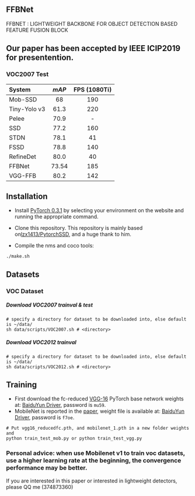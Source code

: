## FFBNet
FFBNET : LIGHTWEIGHT BACKBONE FOR OBJECT DETECTION BASED FEATURE FUSION BLOCK

## Our paper has been accepted by IEEE ICIP2019 for presentention.

### VOC2007 Test
| System                                   |  *mAP*   | **FPS** (1080Ti) |
| :--------------------------------------- | :------: | :-----------------------: |
| Mob-SSD |   68   |            190             |
| Tiny-Yolo v3 |   61.3   |           220             |
| Pelee |   70.9   |            -             |
| SSD |   77.2   |            160            |
| STDN | 78.1 |            41             |
| FSSD | 78.8 |            140             |
| RefineDet |  80.0  |     40      |
| FFBNet |   73.54   |       185        |
| VGG-FFB |   80.2   |      142        |

## Installation
- Install [PyTorch 0.3.1](http://pytorch.org/) by selecting your environment on the website and running the appropriate command.
- Clone this repository. This repository is mainly based on[lzx1413/PytorchSSD](https://github.com/lzx1413/PytorchSSD), and a huge thank to him.

- Compile the nms and coco tools:
```Shell
./make.sh
```

## Datasets

### VOC Dataset
##### Download VOC2007 trainval & test

```Shell
# specify a directory for dataset to be downloaded into, else default is ~/data/
sh data/scripts/VOC2007.sh # <directory>
```

##### Download VOC2012 trainval

```Shell
# specify a directory for dataset to be downloaded into, else default is ~/data/
sh data/scripts/VOC2012.sh # <directory>
```

## Training
- First download the fc-reduced [VGG-16](https://arxiv.org/abs/1409.1556) PyTorch base network weights at: [BaiduYun Driver](https://pan.baidu.com/s/1nzOgaL8mAPex8_HLU4mb8Q), password is `mu59`.
- MobileNet is reported in the [paper](https://arxiv.org/abs/1704.04861), weight file is available at: [BaiduYun Driver](https://pan.baidu.com/s/1LXq3p6IOoQ6YJMY0xhRkLQ), password is `f7oe`.

```Shell
# Put vgg16_reducedfc.pth, and mobilenet_1.pth in a new folder weights and 
python train_test_mob.py or python train_test_vgg.py
```
### Personal advice: when use Mobilenet v1 to train voc datasets, use a higher learning rate at the beginning, the convergence performance may be better.

If you are interested in this paper or interested in lightweight detectors, please QQ me (374873360)
